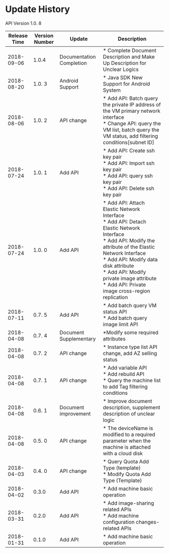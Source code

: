 # Update History #
API Version 1.0. 8

|Release Time|Version Number|Update|Description|
|---|---|---|---|
|2018-09-06   |1.0.4   |Documentation Completion       |* Complete Document Description and Make Up Description for Unclear Logics |
| 2018-08-20 | 1.0. 3 | Android Support | * Java SDK New Support for Android System |
| 2018-08-06 | 1.0. 2 | API change | * Add API: Batch query the private IP address of the VM primary network interface <br> * Change API: query the VM list, batch query the VM status, add filtering conditions[subnet ID] |
| 2018-07-24 | 1.0. 1 | Add API | * Add API: Create ssh key pair <br> * Add API: Import ssh key pair <br>* Add API: query ssh key pair <br> * Add API: Delete ssh key pair |
| 2018-07-24 | 1.0. 0 | Add API | * Add API: Attach Elastic Network Interface <br> * Add API: Detach Elastic Network Interface <br> * Add API: Modify the attribute of the Elastic Network Interface <br> * Add API: Modify data disk attribute <br> * Add API: Modify private image attribute <br> * Add API: Private image cross-region replication |
| 2018-07-11 | 0.7. 5 | Add API | * Add batch query VM status API <br> * Add batch query image limit API |
| 2018-04-08 | 0.7. 4 | Document Supplementary | *Modify some required attributes |
| 2018-04-08 | 0.7. 2 | API change | * Instance type list API change, add AZ selling status |
| 2018-04-08 | 0.7. 1 | API change | * Add variable API <br> * Add rebuild API <br> * Query the machine list to add Tag filtering conditions |
| 2018-04-08 | 0.6. 1 | Document improvement | * Improve document description, supplement description of unclear logic
| 2018-04-08 | 0.5. 0 | API change | * The deviceName is modified to a required parameter when the machine is attached with a cloud disk
| 2018-04-03 | 0.4. 0 | API change | * Query Quota Add Type (template) <br> * Modify Quota Add Type (Template)
| 2018-04-02 | 0.3.0 | Add API | * Add machine basic operation
| 2018-03-31 | 0.2.0 | Add API | * Add image-sharing related APIs <br> * Add machine configuration changes-related APIs
| 2018-01-31 | 0.1.0 | Add API | * Add machine basic operation
